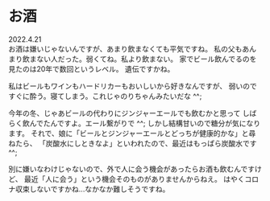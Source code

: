 # お酒

2022.4.21<br />
お酒は嫌いじゃないんですが、あまり飲まなくても平気ですね。
私の父もあんまり飲まない人だった。弱くてね。私より飲まない。
家でビール飲んでるのを見たのは20年で数回というレベル。
遺伝ですかね。

私はビールもワインもハードリカーもおいしいから好きなんですが、
弱いのですぐに酔う。寝てしまう。これじゃのりちゃんみたいだな ^^;

今年の冬、じゃあビールの代わりにジンジャーエールでも飲むかと思って
しばらく飲んでたんですよ。エール繋がりで ^^;
しかし結構甘いので糖分が気になります。
それで、娘に「ビールとジンジャーエールとどっちが健康的かな」と尋ねたら、
「炭酸水にしときなよ」といわれたので、最近はもっぱら炭酸水です ^^;

別に嫌いなわけじゃないので、外で人に会う機会があったらお酒も飲むんですけど、
最近「人に会う」という機会そのものがありませんからねえ。
はやくコロナ収束しないですかね...なかなか難しそうですね。